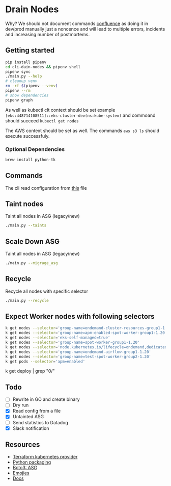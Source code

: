 # Drain Nodes

Why? We should not document commands [confluence](https://hbidigital.atlassian.net/wiki/spaces/PAAS/pages/5524815905/Kubernetes+EKS+Upgrade)
as doing it in dev/prod manually just a noncence and will lead to multiple errors, incidents and increasing number of postmortems.

## Getting started

```sh
pip install pipenv
cd cli-dain-nodes && pipenv shell
pipenv sync
./main.py --help
# cleanup venv
rm -rf $(pipenv --venv)
pipenv --rm
# show dependencies
pipenv graph
```

As well as kubectl clt context should be set example `[eks:448714108511]::eks-cluster-dev(ns:kube-system)`
and commoand should succeed `kubectl get nodes`

The AWS context should be set as well. The commands `aws s3 ls` should execute successfuly.

### Optional Dependencies

```sh
brew install python-tk
```

## Commands

The cli read configuration from [this](./config.yaml) file

## Taint nodes

Taint all nodes in ASG (legacy/new)

```sh
./main.py --taints
```

## Scale Down ASG

Taint all nodes in ASG (legacy/new)

```sh
./main.py --migrage_asg
```

## Recycle

Recycle all nodes with specific selector

```sh
./main.py --recycle
```

## Expect Worker nodes with following selectors

```sh
k get nodes --selector='group-name=ondemand-cluster-resources-group1-1.20'
k get nodes --selector='group-name=apm-enabled-spot-worker-group1-1.20'
k get nodes --selector='eks-self-managed=true'
k get nodes --selector='group-name=spot-worker-group1-1.20'
k get nodes --selector='node.kubernetes.io/lifecycle=ondemand,dedicated=cluster-resources'
k get nodes --selector='group-name=ondemand-airflow-group1-1.20'
k get nodes --selector='group-name=test-spot-worker-group2-1.20'
k get pods --selector='apm=enabled'
```

k get deploy | grep "0/"

## Todo

- [ ] Rewrite in GO and create binary
- [ ] Dry run
- [X] Read config from a file
- [X] Untainted ASG
- [ ] Send statistics to Datadog
- [X] Slack notification

## Resources

- [Terraform kubernetes provider](https://github.com/hashicorp/terraform-provider-kubernetes)
- [Python packaging](https://iq-inc.com/importerror-attempted-relative-import/)
- [Boto3: ASG](https://boto3.amazonaws.com/v1/documentation/api/latest/reference/services/autoscaling.html)
- [Emojies](https://github.com/ikatyang/emoji-cheat-sheet/blob/master/README.md)
- [Docs](https://hbidigital.atlassian.net/wiki/spaces/PAAS/pages/5524815905/Kubernetes+EKS+Upgrade)
